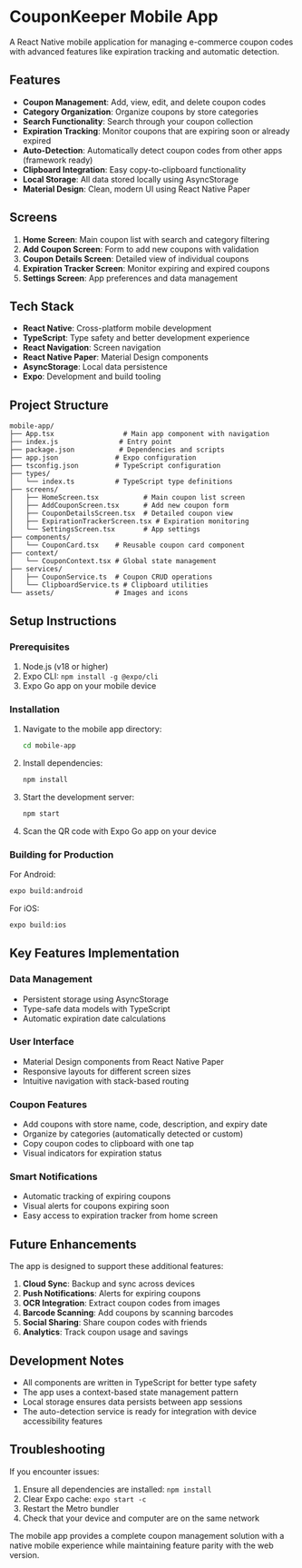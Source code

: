 # CouponKeeper Mobile App

A React Native mobile application for managing e-commerce coupon codes with advanced features like expiration tracking and automatic detection.

## Features

- **Coupon Management**: Add, view, edit, and delete coupon codes
- **Category Organization**: Organize coupons by store categories
- **Search Functionality**: Search through your coupon collection
- **Expiration Tracking**: Monitor coupons that are expiring soon or already expired
- **Auto-Detection**: Automatically detect coupon codes from other apps (framework ready)
- **Clipboard Integration**: Easy copy-to-clipboard functionality
- **Local Storage**: All data stored locally using AsyncStorage
- **Material Design**: Clean, modern UI using React Native Paper

## Screens

1. **Home Screen**: Main coupon list with search and category filtering
2. **Add Coupon Screen**: Form to add new coupons with validation
3. **Coupon Details Screen**: Detailed view of individual coupons
4. **Expiration Tracker Screen**: Monitor expiring and expired coupons
5. **Settings Screen**: App preferences and data management

## Tech Stack

- **React Native**: Cross-platform mobile development
- **TypeScript**: Type safety and better development experience
- **React Navigation**: Screen navigation
- **React Native Paper**: Material Design components
- **AsyncStorage**: Local data persistence
- **Expo**: Development and build tooling

## Project Structure

```
mobile-app/
├── App.tsx                 # Main app component with navigation
├── index.js               # Entry point
├── package.json           # Dependencies and scripts
├── app.json              # Expo configuration
├── tsconfig.json         # TypeScript configuration
├── types/
│   └── index.ts          # TypeScript type definitions
├── screens/
│   ├── HomeScreen.tsx           # Main coupon list screen
│   ├── AddCouponScreen.tsx      # Add new coupon form
│   ├── CouponDetailsScreen.tsx  # Detailed coupon view
│   ├── ExpirationTrackerScreen.tsx # Expiration monitoring
│   └── SettingsScreen.tsx       # App settings
├── components/
│   └── CouponCard.tsx    # Reusable coupon card component
├── context/
│   └── CouponContext.tsx # Global state management
├── services/
│   ├── CouponService.ts  # Coupon CRUD operations
│   └── ClipboardService.ts # Clipboard utilities
└── assets/               # Images and icons
```

## Setup Instructions

### Prerequisites

1. Node.js (v18 or higher)
2. Expo CLI: `npm install -g @expo/cli`
3. Expo Go app on your mobile device

### Installation

1. Navigate to the mobile app directory:
   ```bash
   cd mobile-app
   ```

2. Install dependencies:
   ```bash
   npm install
   ```

3. Start the development server:
   ```bash
   npm start
   ```

4. Scan the QR code with Expo Go app on your device

### Building for Production

For Android:
```bash
expo build:android
```

For iOS:
```bash
expo build:ios
```

## Key Features Implementation

### Data Management
- Persistent storage using AsyncStorage
- Type-safe data models with TypeScript
- Automatic expiration date calculations

### User Interface
- Material Design components from React Native Paper
- Responsive layouts for different screen sizes
- Intuitive navigation with stack-based routing

### Coupon Features
- Add coupons with store name, code, description, and expiry date
- Organize by categories (automatically detected or custom)
- Copy coupon codes to clipboard with one tap
- Visual indicators for expiration status

### Smart Notifications
- Automatic tracking of expiring coupons
- Visual alerts for coupons expiring soon
- Easy access to expiration tracker from home screen

## Future Enhancements

The app is designed to support these additional features:

1. **Cloud Sync**: Backup and sync across devices
2. **Push Notifications**: Alerts for expiring coupons
3. **OCR Integration**: Extract coupon codes from images
4. **Barcode Scanning**: Add coupons by scanning barcodes
5. **Social Sharing**: Share coupon codes with friends
6. **Analytics**: Track coupon usage and savings

## Development Notes

- All components are written in TypeScript for better type safety
- The app uses a context-based state management pattern
- Local storage ensures data persists between app sessions
- The auto-detection service is ready for integration with device accessibility features

## Troubleshooting

If you encounter issues:

1. Ensure all dependencies are installed: `npm install`
2. Clear Expo cache: `expo start -c`
3. Restart the Metro bundler
4. Check that your device and computer are on the same network

The mobile app provides a complete coupon management solution with a native mobile experience while maintaining feature parity with the web version.